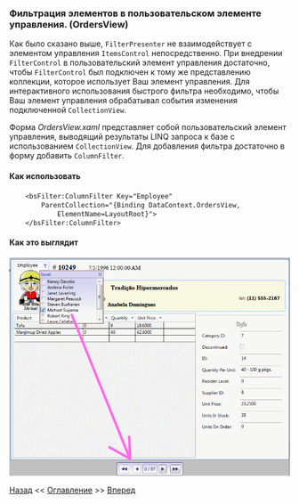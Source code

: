 ﻿### Фильтрация элементов в пользовательском элементе управления. (OrdersView)
Как было сказано выше, `FilterPresenter` не взаимодействует с элементом управления `ItemsControl`
непосредственно. При внедрении `FilterControl` в пользовательский элемент управления достаточно, 
чтобы `FilterControl` был  подключен к тому же представлению коллекции, которое использует 
Ваш элемент управления. Для интерактивного использования быстрого фильтра необходимо,
чтобы Ваш элемент управления обрабатывал события изменения подключенной `CollectionView`.

Форма *OrdersView.xaml* представляет собой пользовательский элемент управления, 
выводящий результаты LINQ запроса к базе с использованием `CollectionView`. 
Для добавления фильтра достаточно в форму добавить `ColumnFilter`.
#### Как использовать
``` xaml
    <bsFilter:ColumnFilter Key="Employee"
        ParentCollection="{Binding DataContext.OrdersView,
            ElementName=LayoutRoot}">
    </bsFilter:ColumnFilter>
```
#### Как это выглядит
![OrdersView](Picture/Pic7.gif "Рис.7")

[Назад](Examle4.ProductsView.md "Использование представления коллекции c фильтром в нескольких местах. (ProductsView)") <<
[Оглавление](Readme.md) >>
[Вперед](Examle6.OrdersView.md "Фильтрация элементов в ComboBox. (OrdersView)")